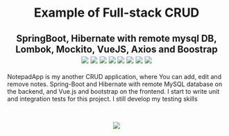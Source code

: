 <h1 align='center'>Example of Full-stack CRUD </h1>
<h2 align='center'>SpringBoot,  Hibernate with remote mysql DB, Lombok, Mockito, VueJS, Axios and Boostrap<br>
<img src="https://img.shields.io/badge/Java-ED8B00?style=plastic&logo=java&logoColor=white">
<img src="https://img.shields.io/badge/SpringBoot-6DB33F?style=plastic&logo=spring&logoColor=white">
<img src="https://img.shields.io/badge/Vue.js-35495E?style=plastic&logo=vue.js&logoColor=4FC08D">
<img src="https://img.shields.io/badge/Bootstrap-563D7C?style=plastic&logo=bootstrap&logoColor=white">
<img src="https://img.shields.io/badge/JavaScript-F7DF1E?style=plastic&logo=javascript&logoColor=black">
<img src="https://img.shields.io/badge/MySQL-00758F?style=plastic&logo=mysql&logoColor=white">
<img src="https://img.shields.io/badge/Hibernate-59666C?style=plastic&logo=Hibernate&logoColor=white">
<img src="https://badges.pufler.dev/visits/JaneckN/NotepadApp">
</h2>


NotepadApp is my another CRUD application, where You can add, edit and remove notes. Spring-Boot and Hibernate
with remote MySQL database on the backend, and Vue.js and bootstrap on the frontend. I start to write unit
and integration tests for this project. I still develop my testing skills


<br/>

<p align="center"> 
<img src="https://i.ibb.co/KWkQNpK/notepadapp.png">
<br/>
<br/>
</p>